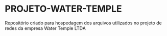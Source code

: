 # PROJETO-WATER-TEMPLE
Repositório criado para hospedagem dos arquivos utilizados no projeto de redes da empresa Water Temple  LTDA

